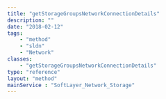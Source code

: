 ```yaml
---
title: "getStorageGroupsNetworkConnectionDetails"
description: ""
date: "2018-02-12"
tags:
    - "method"
    - "sldn"
    - "Network"
classes:
    - "getStorageGroupsNetworkConnectionDetails"
type: "reference"
layout: "method"
mainService : "SoftLayer_Network_Storage"
---
```

